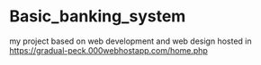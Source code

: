 # Basic_banking_system
my project based on web development and web design
hosted in https://gradual-peck.000webhostapp.com/home.php
